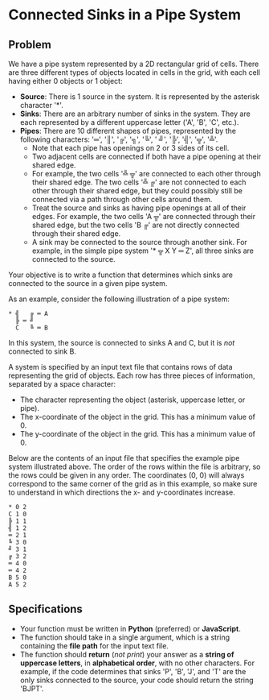 # Connected Sinks in a Pipe System

## Problem

We have a pipe system represented by a 2D rectangular grid of cells.
There are three different types of objects located in cells in the grid,
with each cell having either 0 objects or 1 object:

- **Source**: There is 1 source in the system. It is represented by the asterisk character '*'.
- **Sinks**: There are an arbitrary number of sinks in the system.
  They are each represented by a different uppercase letter ('A', 'B', 'C', etc.).
- **Pipes**: There are 10 different shapes of pipes, represented by the following characters: '═', '║', '╔', '╗', '╚', '
  ╝', '╠', '╣', '╦', '╩'.
    - Note that each pipe has openings on 2 or 3 sides of its cell.
    - Two adjacent cells are connected if both have a pipe opening at their shared edge.
    - For example, the two cells '╩ ╦' are connected to each other through their shared edge.
      The two cells '╩ ╔' are not connected to each other through their shared edge,
      but they could possibly still be connected via a path through other cells around them.
    - Treat the source and sinks as having pipe openings at all of their edges.
      For example, the two cells 'A ╦' are connected through their shared edge,
      but the two cells 'B ╔' are not directly connected through their shared edge.
    - A sink may be connected to the source through another sink.
      For example, in the simple pipe system '* ╦ X Y ═ Z', all three sinks are connected to the source.

Your objective is to write a function that determines which sinks are connected to the source in a given pipe system.

As an example, consider the following illustration of a pipe system:

```
* ╣   ╔ ═ A
  ╠ ═ ╝    
  C   ╚ ═ B
```

In this system, the source is connected to sinks A and C, but it is _not_ connected to sink B.

A system is specified by an input text file that contains rows of data representing the grid of objects.
Each row has three pieces of information, separated by a space character:

- The character representing the object (asterisk, uppercase letter, or pipe).
- The x-coordinate of the object in the grid. This has a minimum value of 0.
- The y-coordinate of the object in the grid. This has a minimum value of 0.

Below are the contents of an input file that specifies the example pipe system illustrated above.
The order of the rows within the file is arbitrary, so the rows could be given in any order.
The coordinates (0, 0) will always correspond to the same corner of the grid as in this example,
so make sure to understand in which directions the x- and y-coordinates increase.

```
* 0 2
C 1 0
╠ 1 1
╣ 1 2
═ 2 1
╚ 3 0
╝ 3 1
╔ 3 2
═ 4 0
═ 4 2
B 5 0
A 5 2
```

## Specifications

- Your function must be written in **Python** (preferred) or **JavaScript**.
- The function should take in a single argument, which is a string containing the **file path** for the input text file.
- The function should **return** (_not print_) your answer as a **string of uppercase letters**,
  in **alphabetical order**, with no other characters.
  For example, if the code determines that sinks 'P', 'B', 'J', and 'T' are the only sinks connected to the source,
  your code should return the string 'BJPT'.